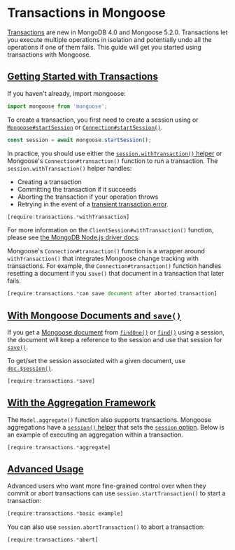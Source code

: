 # Transactions in Mongoose

[Transactions](https://www.mongodb.com/transactions) are new in MongoDB
4.0 and Mongoose 5.2.0. Transactions let you execute multiple operations
in isolation and potentially undo all the operations if one of them fails.
This guide will get you started using transactions with Mongoose.

<h2 id="getting-started-with-transactions"><a href="#getting-started-with-transactions">Getting Started with Transactions</a></h2>

If you haven't already, import mongoose:
```javascript
import mongoose from 'mongoose';
```

To create a transaction, you first need to create a session using or [`Mongoose#startSession`](/docs/api/mongoose.html#mongoose_Mongoose-startSession)
or [`Connection#startSession()`](/docs/api/connection.html#connection_Connection-startSession).

```javascript
const session = await mongoose.startSession();
```

In practice, you should use either the [`session.withTransaction()` helper](https://mongodb.github.io/node-mongodb-native/3.2/api/ClientSession.html#withTransaction)
or Mongoose's `Connection#transaction()` function to run a transaction. The `session.withTransaction()` helper handles:

- Creating a transaction
- Committing the transaction if it succeeds
- Aborting the transaction if your operation throws
- Retrying in the event of a [transient transaction error](https://stackoverflow.com/questions/52153538/what-is-a-transienttransactionerror-in-mongoose-or-mongodb).

```javascript
[require:transactions.*withTransaction]
```

For more information on the `ClientSession#withTransaction()` function, please see
[the MongoDB Node.js driver docs](https://mongodb.github.io/node-mongodb-native/3.2/api/ClientSession.html#withTransaction).

Mongoose's `Connection#transaction()` function is a wrapper around `withTransaction()` that
integrates Mongoose change tracking with transactions. For example, the `Connection#transaction()`
function handles resetting a document if you `save()` that document in a transaction that later fails.

```javascript
[require:transactions.*can save document after aborted transaction]
```

<h2 id="with-mongoose-documents-and-save"><a href="#with-mongoose-documents-and-save">With Mongoose Documents and <code>save()</code></a></h2>

If you get a [Mongoose document](/docs/documents.html) from [`findOne()`](/docs/api.html#findone_findOne)
or [`find()`](/docs/api.html#find_find) using a session, the document will
keep a reference to the session and use that session for [`save()`](/docs/api.html#document_Document-save).

To get/set the session associated with a given document, use [`doc.$session()`](/docs/api.html#document_Document-$session).

```javascript
[require:transactions.*save]
```

<h2 id="with-the-aggregation-framework"><a href="#with-the-aggregation-framework">With the Aggregation Framework</a></h2>

The `Model.aggregate()` function also supports transactions. Mongoose
aggregations have a [`session()` helper](/docs/api.html#aggregate_Aggregate-session)
that sets the [`session` option](/docs/api.html#aggregate_Aggregate-option).
Below is an example of executing an aggregation within a transaction.

```javascript
[require:transactions.*aggregate]
```

<h2 id="advanced-usage"><a href="#advanced-usage">Advanced Usage</a></h2>

Advanced users who want more fine-grained control over when they commit or abort transactions
can use `session.startTransaction()` to start a transaction:

```javascript
[require:transactions.*basic example]
```

You can also use `session.abortTransaction()` to abort a transaction:

```javascript
[require:transactions.*abort]
```
